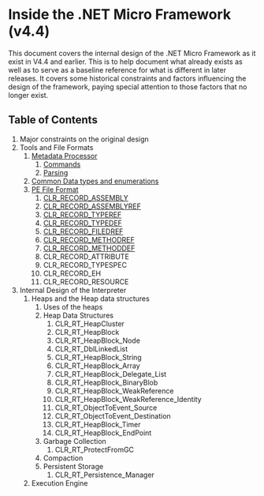 # Inside the .NET Micro Framework (v4.4)
This document covers the internal design of the .NET Micro Framework as it exist in V4.4 and earlier.
This is to help document what already exists as well as to serve as a baseline reference for what is
different in later releases. It covers some historical constraints and factors influencing the design
of the framework, paying special attention to those factors that no longer exist.

## Table of Contents
1. Major constraints on the original design
2. Tools and File Formats
    1. [Metadata Processor](MetadataProcessor.md)
        1. [Commands](MetadataProcessor.md#command-line-options)
        2. [Parsing](MetadataProcessor.md#parsing)
    2. [Common Data types and enumerations](Common-PE-Types-and-Enumerations.md)
    3. [PE File Format](PeFileFormat.md)
        1. [CLR_RECORD_ASSEMBLY](AssemblyHeader.md)
        2. [CLR_RECORD_ASSEMBLYREF](AssemblyRefTableEntry.md)
        3. [CLR_RECORD_TYPEREF](TypeRefTableEntry.md)
        4. [CLR_RECORD_TYPEDEF](TypeDefTableEntry.md)
        4. [CLR_RECORD_FILEDREF](FieldRefTableEntry.md)
        5. [CLR_RECORD_METHODREF](MethodRefTableEntry.md)
        6. [CLR_RECORD_METHODDEF](MethodDefTableEntry.md)
        6. CLR_RECORD_ATTRIBUTE
        7. CLR_RECORD_TYPESPEC
        8. CLR_RECORD_EH
        9. CLR_RECORD_RESOURCE
3. Internal Design of the Interpreter
    1. Heaps and the Heap data structures
        1. Uses of the heaps
        2. Heap Data Structures
            1. CLR_RT_HeapCluster
            2. CLR_RT_HeapBlock
            3. CLR_RT_HeapBlock_Node
            4. CLR_RT_DblLinkedList
            5. CLR_RT_HeapBlock_String
            6. CLR_RT_HeapBlock_Array
            7. CLR_RT_HeapBlock_Delegate_List
            8. CLR_RT_HeapBlock_BinaryBlob
            9. CLR_RT_HeapBlock_WeakReference
            10. CLR_RT_HeapBlock_WeakReference_Identity
            11. CLR_RT_ObjectToEvent_Source
            12. CLR_RT_ObjectToEvent_Destination
            13. CLR_RT_HeapBlock_Timer
            14. CLR_RT_HeapBlock_EndPoint
        3. Garbage Collection
            1. CLR_RT_ProtectFromGC
        4. Compaction
        5. Persistent Storage 
            1. CLR_RT_Persistence_Manager
    2. Execution Engine